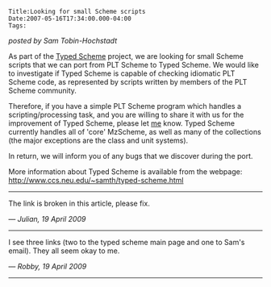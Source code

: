 
    Title:Looking for small Scheme scripts
    Date:2007-05-16T17:34:00.000-04:00
    Tags:

*posted by Sam Tobin-Hochstadt*

As part of the [Typed Scheme](http://www.ccs.neu.edu/%7Esamth/typed-scheme.html) project, we are looking for small Scheme scripts that we can port from PLT Scheme to Typed Scheme.  We would like to investigate if Typed Scheme is capable of checking idiomatic PLT Scheme code, as represented by scripts written by members of the PLT Scheme community.

Therefore, if you have a simple PLT Scheme program which handles a scripting/processing task, and you are willing to share it with us for the improvement of Typed Scheme, please let [me](mailto:samth@ccs.neu.edu) know.  Typed Scheme currently handles all of 'core' MzScheme, as well as many of the collections (the major exceptions are the class and unit systems).

In return, we will inform you of any bugs that we discover during the port.

More information about Typed Scheme is available from the webpage:
http://www.ccs.neu.edu/~samth/typed-scheme.html


<!-- more -->



* * *

The link is broken in this article, please fix.

— *Julian, 19 April 2009*

* * *

I see three links (two to the typed scheme main page and one to Sam's email). They all seem okay to me.

— *Robby, 19 April 2009*

* * *

